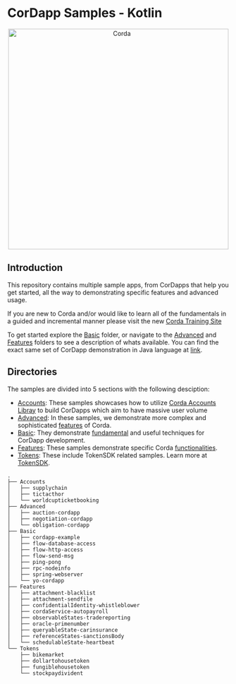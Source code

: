 # CorDapp Samples - Kotlin
<p align="center">
  <img src="https://www.corda.net/wp-content/uploads/2016/11/fg005_corda_b.png" alt="Corda" width="500">
</p>

## Introduction
This repository contains multiple sample apps, from CorDapps that help you get started, all the way to demonstrating specific features and advanced usage.

If you are new to Corda and/or would like to learn all of the fundamentals in a guided and incremental manner please visit the new 
[Corda Training Site](https://training.corda.net)

To get started explore the [Basic](./Basic) folder, or navigate to the [Advanced](./Advanced) and [Features](./Features) folders to see a description of whats available. You can find the exact same set of CorDapp demonstration in Java language at [link](https://github.com/corda/samples-java). 

## Directories
The samples are divided into 5 sections with the following desciption:

* [Accounts](./Accounts): These samples showcases how to utilize [Corda Accounts Libray](https://training.corda.net/libraries/accounts-lib/) to build CorDapps which aim to have massive user volume
* [Advanced](./Advanced): In these samples, we demonstrate more complex and sophisticated [features](https://training.corda.net/corda-details/introduction/) of Corda. 
* [Basic](./Basic): They demonstrate [fundamental](https://training.corda.net/key-concepts/concepts/) and useful techniques for CorDapp development. 
* [Features](./Features): These samples demonstrate specific Corda [functionalities](https://training.corda.net/corda-details/introduction/). 
* [Tokens](./Tokens): These include TokenSDK related samples. Learn more at [TokenSDK](https://training.corda.net/libraries/tokens-sdk/). 


```
.
├── Accounts
│   ├── supplychain
│   ├── tictacthor
│   └── worldcupticketbooking
├── Advanced
│   ├── auction-cordapp
│   ├── negotiation-cordapp
│   └── obligation-cordapp
├── Basic
│   ├── cordapp-example
│   ├── flow-database-access
│   ├── flow-http-access
│   ├── flow-send-msg
│   ├── ping-pong
│   ├── rpc-nodeinfo
│   ├── spring-webserver
│   └── yo-cordapp
├── Features
│   ├── attachment-blacklist
│   ├── attachment-sendfile
│   ├── confidentialIdentity-whistleblower
│   ├── cordaService-autopayroll
│   ├── observableStates-tradereporting
│   ├── oracle-primenumber
│   ├── queryableState-carinsurance
│   ├── referenceStates-sanctionsBody
│   └── schedulableState-heartbeat
└── Tokens
    ├── bikemarket
    ├── dollartohousetoken
    ├── fungiblehousetoken
    └── stockpaydivident
```
